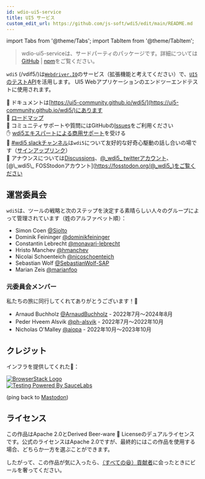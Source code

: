 ```yaml
---
id: wdio-ui5-service
title: UI5 サービス
custom_edit_url: https://github.com/js-soft/wdi5/edit/main/README.md
---
```


import Tabs from '@theme/Tabs';
import TabItem from '@theme/TabItem';

> wdio-ui5-serviceは、サードパーティのパッケージです。詳細については[GitHub](https://github.com/js-soft/wdi5) | [npm](https://www.npmjs.com/package/wdio-ui5-service)をご覧ください。

`wdi5` (/vdif5/)は[`Webdriver.IO`](https://webdriver.io)のサービス（拡張機能と考えてください）で、[`UI5`のテストAPI](https://ui5.sap.com/#/api/sap.ui.test)を活用します。
UI5 Webアプリケーションのエンドツーエンドテストに使用されます。

:notebook: ドキュメントは[https://ui5-community.github.io/wdi5/](https://ui5-community.github.io/wdi5/)にあります  
:bicyclist: [ロードマップ](https://github.com/orgs/ui5-community/projects/2/views/1)  
:raising_hand: コミュニティサポートや質問にはGitHubの[Issues](https://github.com/ui5-community/wdi5/issues)をご利用ください  
:raised_hand: [wdi5エキスパートによる商用サポート](https://github.com/ui5-community/wdi5/blob/main/SUPPORT.md#commercial-support)を受ける  
:speech_balloon: [#wdi5 slackチャンネル](https://openui5.slack.com/)は`wdi5`について友好的な好奇心駆動の話し合いの場です（[サインアップリンク](https://ui5-slack-invite.cfapps.eu10.hana.ondemand.com/)）  
:mega: アナウンスについては[Discussions](https://github.com/ui5-community/wdi5/discussions)、[@\_wdi5\_ twitterアカウント](https://twitter.com/_wdi5_)、[@\_wdi5\_ FOSStodonアカウント](https://fosstodon.org/@_wdi5_)をご覧ください  

## 運営委員会

`wdi5`は、ツールの戦略と次のステップを決定する素晴らしい人々のグループによって管理されています（姓のアルファベット順）：

- Simon Coen [@Siolto](https://github.com/Siolto)
- Dominik Feininger [@dominikfeininger](https://github.com/dominikfeininger)
- Constantin Lebrecht [@monavari-lebrecht](https://github.com/monavari-lebrecht)
- Hristo Manchev [@hmanchev](https://github.com/hmanchev)
- Nicolai Schoenteich [@nicoschoenteich](https://github.com/nicoschoenteich)
- Sebastian Wolf [@SebastianWolf-SAP](https://github.com/SebastianWolf-SAP)
- Marian Zeis [@marianfoo](https://github.com/marianfoo)

### 元委員会メンバー

私たちの旅に同行してくれてありがとうございます！🏅

- Arnaud Buchholz [@ArnaudBuchholz](https://github.com/ArnaudBuchholz) - 2022年7月〜2024年8月
- Peder Hveem Alsvik [@ph-alsvik](https://github.com/ph-alsvik) - 2022年7月〜2022年10月
- Nicholas O'Malley [@aiopa](https://github.com/aiopa) - 2022年10月〜2023年10月

## クレジット

インフラを提供してくれた:raised_hands:：

[![BrowserStack Logo](https://d98b8t1nnulk5.cloudfront.net/production/images/layout/logo-header.png?1469004780)](https://browserstack.com)   
[![Testing Powered By SauceLabs](https://opensource.saucelabs.com/images/opensauce/powered-by-saucelabs-badge-white.png?sanitize=true "Testing Powered By SauceLabs")](https://saucelabs.com)

(ping back to <a rel="me" href="https://fosstodon.org/@_wdi5_">Mastodon</a>)

## ライセンス

この作品はApache 2.0とDerived Beer-ware 🍺 Licenseのデュアルライセンスです。公式のライセンスはApache 2.0ですが、最終的にはこの作品を使用する場合、どちらか一方を選ぶことができます。

したがって、この作品が気に入ったら、[（すべての😆）貢献者](https://github.com/ui5-community/wdi5/graphs/contributors)に会ったときにビールを奢ってください。